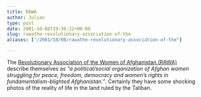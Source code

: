 ```yaml
---
title: RAWA
author: Julian
type: post
date: 2001-10-08T19:38:22+00:00
slug: rawathe-revolutionary-association-of-the 
aliases: ["/2001/10/08/rawathe-revolutionary-association-of-the"]

---
```

The [Revolutionary Association of the Women of Afghanistan (RAWA)][1] describe themselves as _&#8220;a political/social organization of Afghan women struggling for peace, freedom, democracy and women&#8217;s rights in fundamentalism-blighted Afghanistan.&#8221;_. Certainly they have some shocking photos of the reality of life in the land ruled by the Taliban.

 [1]: https://rawa.org